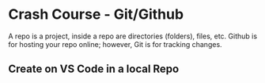 # Crash Course - Git/Github
A repo is a project, inside a repo are directories (folders), files, etc.
Github is for hosting your repo online; however, Git is for tracking changes.

## Create on VS Code in a local Repo